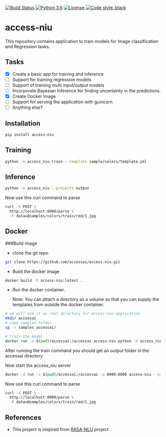 [![Build Status](https://travis-ci.org/accessai/access-niu.svg?branch=master)](https://travis-ci.org/accessai/access-niu)
[![Python 3.6](https://img.shields.io/badge/python-3.6-blue.svg)](https://www.python.org/downloads/release/python-360/)
[![License](https://img.shields.io/badge/License-Apache%202.0-blue.svg)](https://opensource.org/licenses/Apache-2.0)
[![Code style: black](https://img.shields.io/badge/code%20style-black-000000.svg)](https://github.com/ambv/black)
# access-niu
This repository contains application to train models for Image classification and Regression tasks.

## Tasks
- [x] Create a basic app for training and inference
- [ ] Support for training regression models
- [ ] Support of training multi input/output models
- [ ] Incorporate Bayesian Inference for finding uncertainty in the predictions.
- [x] Create Docker Image
- [ ] Support for serving the application with gunicorn
- [ ] Anything else? 

## Installation
```bash
pip install access-niu
```

## Training
```bash
python -m access_niu.train --template sample/colors/template.yml
```

## Inference
```bash
python -m access_niu --projects output
```
Now use this curl command to parse
```bash
curl -X POST \
  http://localhost:8000/parse \
  -F data=@samples/colors/train/red/1.jpg
```

## Docker

###Build image
 - clone the git repo
```bash
git clone https://github.com/accessai/access-niu.git
```
- Build the docker image
```bash
docker build -t access-niu:latest .
```
- Run the docker container.

  Note: You can attach a directory as a volume so that you can supply the templates from outside the docker container.
```bash
# we will use it as root directory for access-niu application
mkdir accessai
# copy samples folder
cp -r samples accessai/

# train the model
docker run -v $(pwd)/accessai:/accessai access-niu python -m access_niu.train --template samples/colors/template.yml
```
After running the train command you should get an output folder in the accessai directory

Now start the access_niu server
```bash
docker -d run -v $(pwd)/accessai:/accessai -p 8000:8000 access-niu --projects output
```

Now use this curl command to parse
```bash
curl -X POST \
  http://localhost:8000/parse \
  -F data=@samples/colors/train/red/1.jpg
```

## References
- This project is inspired from [RASA-NLU](https://github.com/RasaHQ/rasa) project.

